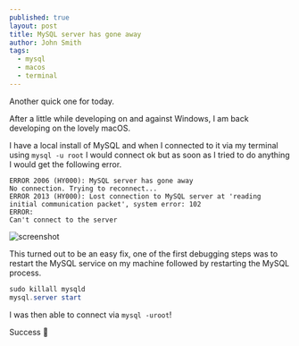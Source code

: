 ```yaml
---
published: true
layout: post
title: MySQL server has gone away
author: John Smith
tags:
  - mysql
  - macos
  - terminal
---
```

Another quick one for today.

After a little while developing on and against Windows, I am back developing on the lovely macOS.

I have a local install of MySQL and when I connected to it via my terminal using `mysql -u root` I would connect ok but as soon as I tried to do anything I would get the following error.


```text
ERROR 2006 (HY000): MySQL server has gone away
No connection. Trying to reconnect...
ERROR 2013 (HY000): Lost connection to MySQL server at 'reading initial communication packet', system error: 102
ERROR:
Can't connect to the server
```

![screenshot](https://i.imgur.com/GZILrCL.png)

This turned out to be an easy fix, one of the first debugging steps was to restart the MySQL service on my machine followed by restarting the MySQL process.

```powershell
sudo killall mysqld
mysql.server start
```

I was then able to connect via `mysql -uroot`!

Success 🎉

